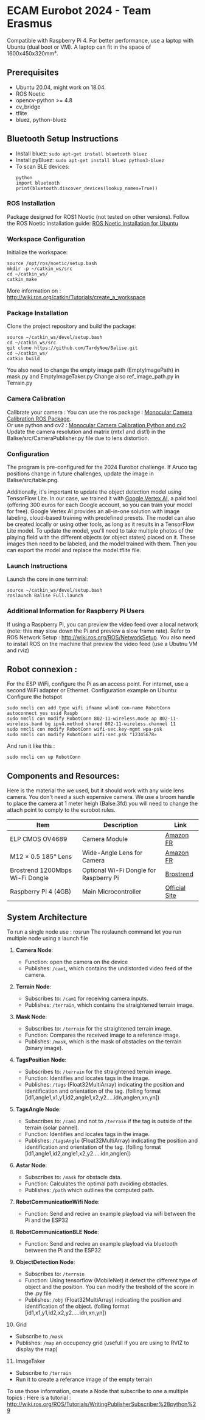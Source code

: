 # ECAM Eurobot 2024 - Team Erasmus

Compatible with Raspberry Pi 4. For better performance, use a laptop with Ubuntu (dual boot or VM). A laptop can fit in the space of 1600x450x320mm³.

## Prerequisites
* Ubuntu 20.04, might work on 18.04. 
* ROS Noetic
* opencv-python >= 4.8
* cv_bridge
* tflite
* bluez, python-bluez

## Bluetooth Setup Instructions
- Install bluez: `sudo apt-get install bluetooth bluez`
- Install pyBluez: `sudo apt-get install bluez python3-bluez`
- To scan BLE devices: 
  ```
  python
  import bluetooth
  print(bluetooth.discover_devices(lookup_names=True))
  ```


### ROS Installation
Package designed for ROS1 Noetic (not tested on other versions).
Follow the ROS Noetic installation guide: [ROS Noetic Installation for Ubuntu](http://wiki.ros.org/noetic/Installation/Ubuntu)  
### Workspace Configuration
Initialize the workspace:
```
source /opt/ros/noetic/setup.bash
mkdir -p ~/catkin_ws/src
cd ~/catkin_ws/
catkin_make
```
More information on : http://wiki.ros.org/catkin/Tutorials/create_a_workspace

### Package Installation
Clone the project repository and build the package:
```
source ~/catkin_ws/devel/setup.bash
cd ~/catkin_ws/src
git clone https://github.com/TardyNoe/Balise.git
cd ~/catkin_ws/
catkin build
```
You also need to change the empty image path (EmptyImagePath) in mask.py and EmptyImageTaker.py
Change also ref_image_path.py in Terrain.py

### Camera Calibration
Calibrate your camera : You can use the ros package : [Monocular Camera Calibration ROS Package](http://wiki.ros.org/camera_calibration/Tutorials/MonocularCalibration).  
Or use python and cv2 : [Monocular Camera Calibration Python and cv2](https://docs.opencv.org/4.x/dc/dbb/tutorial_py_calibration.html)
Update the camera resolution and matrix (mtx1 and dist1) in the Balise/src/CameraPublisher.py file due to lens distortion.

### Configuration
The program is pre-configured for the 2024 Eurobot challenge.
If Aruco tag positions change in future challenges, update the image in Balise/src/table.png.

Additionally, it's important to update the object detection model using TensorFlow Lite. 
In our case, we trained it with [Google Vertex AI](https://cloud.google.com/vertex-ai?hl=fr), a paid tool (offering 300 euros for each Google account, so you can train your model for free). Google Vertex AI provides an all-in-one solution with image labeling, cloud-based training with predefined presets. 
The model can also be created locally or using other tools, as long as it results in a TensorFlow Lite model. 
To update the model, you'll need to take multiple photos of the playing field with the different objects (or object states) placed on it. These images then need to be labeled, and the model trained with them.
Then you can export the model and replace the model.tflite file.


### Launch Instructions
Launch the core in one terminal:
```
source ~/catkin_ws/devel/setup.bash
roslaunch Balise Full.launch
```

### Additional Information for Raspberry Pi Users
If using a Raspberry Pi, you can preview the video feed over a local network (note: this may slow down the Pi and preview a slow frame rate). 
Refer to ROS Network Setup : http://wiki.ros.org/ROS/NetworkSetup. You also need to install ROS on the machine that preview the video feed (use a Ubutnu VM and rviz)

## Robot connexion :
For the ESP WiFi, configure the Pi as an access point. For internet, use a second WiFi adapter or Ethernet.
Configuration example on Ubuntu:
Configure the hotspot
```
sudo nmcli con add type wifi ifname wlan0 con-name RobotConn autoconnect yes ssid Raspb
sudo nmcli con modify RobotConn 802-11-wireless.mode ap 802-11-wireless.band bg ipv4.method shared 802-11-wireless.channel 11
sudo nmcli con modify RobotConn wifi-sec.key-mgmt wpa-psk
sudo nmcli con modify RobotConn wifi-sec.psk "12345678»
```

And run it like this :
```
sudo nmcli con up RobotConn
```


## Components and Resources:

Here is the material the we used, but it should work with any wide lens camera. You don't need a such expensive camera. We use a broom handle to place the camera at 1 meter heigh (Balse.3fd) you will need to change the attach point to comply to the eurobot rules.

| Item                      | Description                           | Link                                                                                                             |
|---------------------------|---------------------------------------|------------------------------------------------------------------------------------------------------------------|
| ELP CMOS OV4689           | Camera Module                         | [Amazon FR](https://www.amazon.fr/gp/product/B07KMZ9GHZ/ref=ppx_yo_dt_b_search_asin_title?ie=UTF8&psc=1)         |
| M12 × 0.5 185° Lens       | Wide-Angle Lens for Camera            | [Amazon FR](https://www.amazon.fr/gp/product/B07MFYM133/ref=ppx_yo_dt_b_search_asin_title?ie=UTF8&psc=1)         |
| Brostrend 1200Mbps Wi-Fi Dongle | Optional Wi-Fi Dongle for Raspberry Pi | [Brostrend](https://www.brostrend.com/collections/france/products/brostrend-1200mbps-linux-usb-cle-wifi-adaptateurs-longue-portee) |
| Raspberry Pi 4 (4GB)      | Main Microcontroller                  | [Official Site](https://www.raspberrypi.org/products/raspberry-pi-4-model-b/)                                   |


## System Architecture
To run a single node use : rosrun <nodename>
The roslaunch command let you run multiple node using a launch file

1. **Camera Node**:
   - Function: open the camera on the device
   - Publishes: `/cam1`, which contains the undistorded video feed of the camera.

2. **Terrain Node**: 
   - Subscribes to: `/cam1` for receiving camera inputs.
   - Publishes: `/terrain`, which contains the straightened terrain image.

3. **Mask Node**: 
   - Subscribes to: `/terrain` for the straightened terrain image.
   - Function: Compares the received image to a reference image.
   - Publishes: `/mask`, which is the mask of obstacles on the terrain (binary image).

4. **TagsPosition Node**: 
   - Subscribes to: `/terrain` for the straightened terrain image.
   - Function: Identifies and locates tags in the image.
   - Publishes: `/tags` (Float32MultiArray) indicating the position and identification and orientation of the tag. (folling format [id1,angle1,x1,y1,id2,angle1,x2,y2.....idn,anglen,xn,yn])
     
5. **TagsAngle Node**: 
   - Subscribes to: `/cam1` and not to `/terrain` if the tag is outside of the terrain (solar pannel).
   - Function: Identifies and locates tags in the image.
   - Publishes: `/tagsAngle` (Float32MultiArray) indicating the position and identification and orientation of the tag. (folling format [id1,angle1,id2,angle1,x2,y2.....idn,anglen])

6. **Astar Node**: 
   - Subscribes to: `/mask` for obstacle data.
   - Function: Calculates the optimal path avoiding obstacles.
   - Publishes: `/path` which outlines the computed path.

7. **RobotCommunicationWifi Node**: 
   - Function: Send and recive an example playload via wifi between the Pi and the ESP32

8. **RobotCommunicationBLE Node**: 
   - Function: Send and recive an example playload via bluetooth between the Pi and the ESP32

9. **ObjectDetection Node**: 
   - Subscribes to: `/terrain`
   - Function: Using tensorflow (MobileNet) it detect the different type of object and the position. You can modify the treshold of the score in the .py file
   - Publishes: `/obj` (Float32MultiArray) indicating the position and identification of the object. (folling format [id1,x1,y1,id2,x2,y2.....idn,xn,yn])

10. Grid
  - Subscribe to `/mask`
  - Publishes: `/map` an occupency grid (usefull if you are using to RVIZ to display the map)

11. ImageTaker
  - Subscribe to `/terrain`
  - Run it to create a referance image of the empty terrain

To use those information, create a Node that subscribe to one a multiple topics : 
Here is a tutorial : http://wiki.ros.org/ROS/Tutorials/WritingPublisherSubscriber%28python%29

